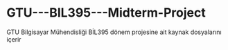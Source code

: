 GTU---BIL395---Midterm-Project
==============================

GTU Bilgisayar Mühendisliği BİL395 dönem projesine ait kaynak dosyalarını içerir
